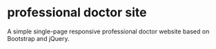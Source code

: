 # professional doctor site
 A simple single-page responsive professional doctor website based on Bootstrap and jQuery.
